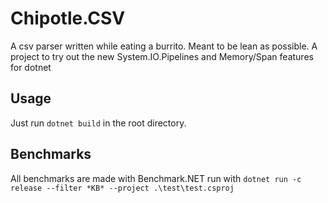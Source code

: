 # Chipotle.CSV
A csv parser written while eating a burrito. Meant to be lean as possible. A project to try out the new System.IO.Pipelines and Memory<T>/Span<T> features for dotnet

## Usage 

Just run `dotnet build` in the root directory. 

## Benchmarks

All benchmarks are made with Benchmark.NET run with `dotnet run -c release --filter *KB* --project .\test\test.csproj`
